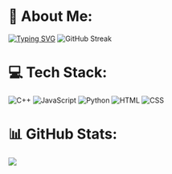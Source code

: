 
# 💫 About Me:
[![Typing SVG](https://readme-typing-svg.demolab.com?font=Fira+Code&weight=500&size=24&pause=1000&color=F7F7F7&width=435&lines=Software+Developer;Open+Source+Enthusiast;Lifelong+Learner)](https://git.io/typing-svg)
![GitHub Streak](https://streak-stats.demolab.com?user=MasterShifuCsgo&theme=monokai&hide_border=true)


# 💻 Tech Stack:
![C++](https://img.shields.io/badge/C%2B%2B-blue?style=flat&logo=cplusplus&logoColor=blue&logoSize=auto&labelColor=white) ![JavaScript](https://img.shields.io/badge/JavaScript-F7DF1E?style=flat&logo=javascript&logoColor=black&labelColor=F7DF1E) ![Python](https://img.shields.io/badge/Python-3776AB?style=flat&logo=python&logoColor=white&labelColor=3776AB) ![HTML](https://img.shields.io/badge/HTML-E34F26?style=flat&logo=html5&logoColor=white&labelColor=E34F26) ![CSS](https://img.shields.io/badge/CSS-1572B6?style=flat&logo=css3&logoColor=white&labelColor=1572B6)

 

# 📊 GitHub Stats:

![](https://github-readme-stats.vercel.app/api/top-langs/?username=MasterShifuCsgo&theme=monokai&hide_border=true&include_all_commits=true&count_private=true&layout=compact)




